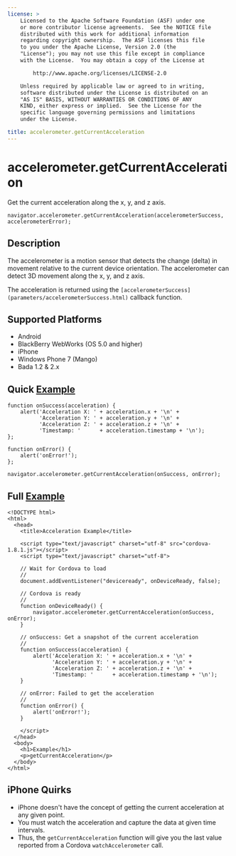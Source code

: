 ```yaml
---
license: >
    Licensed to the Apache Software Foundation (ASF) under one
    or more contributor license agreements.  See the NOTICE file
    distributed with this work for additional information
    regarding copyright ownership.  The ASF licenses this file
    to you under the Apache License, Version 2.0 (the
    "License"); you may not use this file except in compliance
    with the License.  You may obtain a copy of the License at

        http://www.apache.org/licenses/LICENSE-2.0

    Unless required by applicable law or agreed to in writing,
    software distributed under the License is distributed on an
    "AS IS" BASIS, WITHOUT WARRANTIES OR CONDITIONS OF ANY
    KIND, either express or implied.  See the License for the
    specific language governing permissions and limitations
    under the License.

title: accelerometer.getCurrentAcceleration
---
```


accelerometer.getCurrentAcceleration
====================================

Get the current acceleration along the x, y, and z axis.

    navigator.accelerometer.getCurrentAcceleration(accelerometerSuccess, accelerometerError);

Description
-----------

The accelerometer is a motion sensor that detects the change (delta) in movement relative to the current device orientation. The accelerometer can detect 3D movement along the x, y, and z axis.

The acceleration is returned using the `[accelerometerSuccess](parameters/accelerometerSuccess.html)` callback function.

Supported Platforms
-------------------

- Android
- BlackBerry WebWorks (OS 5.0 and higher)
- iPhone
- Windows Phone 7 (Mango)
- Bada 1.2 & 2.x

Quick [Example](../storage/storage.opendatabase.html)
-------------

    function onSuccess(acceleration) {
        alert('Acceleration X: ' + acceleration.x + '\n' +
              'Acceleration Y: ' + acceleration.y + '\n' +
              'Acceleration Z: ' + acceleration.z + '\n' +
              'Timestamp: '      + acceleration.timestamp + '\n');
    };

    function onError() {
        alert('onError!');
    };

    navigator.accelerometer.getCurrentAcceleration(onSuccess, onError);

Full [Example](../storage/storage.opendatabase.html)
------------

    <!DOCTYPE html>
    <html>
      <head>
        <title>Acceleration Example</title>

        <script type="text/javascript" charset="utf-8" src="cordova-1.8.1.js"></script>
        <script type="text/javascript" charset="utf-8">

        // Wait for Cordova to load
        //
        document.addEventListener("deviceready", onDeviceReady, false);

        // Cordova is ready
        //
        function onDeviceReady() {
            navigator.accelerometer.getCurrentAcceleration(onSuccess, onError);
        }
    
        // onSuccess: Get a snapshot of the current acceleration
        //
        function onSuccess(acceleration) {
            alert('Acceleration X: ' + acceleration.x + '\n' +
                  'Acceleration Y: ' + acceleration.y + '\n' +
                  'Acceleration Z: ' + acceleration.z + '\n' +
                  'Timestamp: '      + acceleration.timestamp + '\n');
        }
    
        // onError: Failed to get the acceleration
        //
        function onError() {
            alert('onError!');
        }

        </script>
      </head>
      <body>
        <h1>Example</h1>
        <p>getCurrentAcceleration</p>
      </body>
    </html>
    
iPhone Quirks
-------------

- iPhone doesn't have the concept of getting the current acceleration at any given point.
- You must watch the acceleration and capture the data at given time intervals.
- Thus, the `getCurrentAcceleration` function will give you the last value reported from a Cordova `watchAccelerometer` call.
